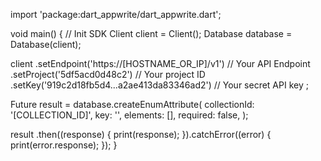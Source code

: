 import 'package:dart_appwrite/dart_appwrite.dart';

void main() { // Init SDK
  Client client = Client();
  Database database = Database(client);

  client
    .setEndpoint('https://[HOSTNAME_OR_IP]/v1') // Your API Endpoint
    .setProject('5df5acd0d48c2') // Your project ID
    .setKey('919c2d18fb5d4...a2ae413da83346ad2') // Your secret API key
  ;

  Future result = database.createEnumAttribute(
    collectionId: '[COLLECTION_ID]',
    key: '',
    elements: [],
    required: false,
  );

  result
    .then((response) {
      print(response);
    }).catchError((error) {
      print(error.response);
  });
}
